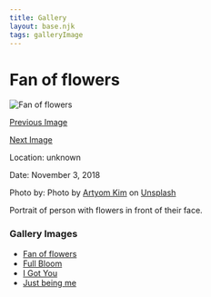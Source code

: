 ```yaml
---
title: Gallery
layout: base.njk
tags: galleryImage
---
```

<h1 class="pageTitle">Fan of flowers</h1>
<div class="image">
    <img src="/images/artyom-kim-gzaXICn5P8o-unsplash.jpg" alt="Fan of flowers">
</div>
<div class="prev-next">
<p><a href="justbeme.html">Previous Image</a></p>
<p><a href="fullbloom.html">Next Image</a></p>
</div>
<div class="image-info">
    <p class="location">Location: unknown</p>
    <p class="date">Date: November 3, 2018</p>
    <p class="credit">Photo by: Photo by <a href="https://unsplash.com/@nezelenoe?utm_source=unsplash&utm_medium=referral&utm_content=creditCopyText">Artyom Kim</a> on <a href="https://unsplash.com/@nezelenoe?utm_source=unsplash&utm_medium=referral&utm_content=creditCopyText">Unsplash</a></p>
    <p class="description">Portrait of person with flowers in front of their face.</p>
</div>
<nav aria-labelledby="gallery-images" class="gallery-list">
  <h3 id="gallery-images">Gallery Images</h3>
  <ul>
    <li><a href="/gallery/fanflowers">
        Fan of flowers
      </a></li>
    <li><a href="/gallery/fullbloom.html">
        Full Bloom
      </a></li>
    <li><a href="/gallery/igotu.html" aria-current="page">
        I Got You
      </a></li>
    <li><a href="/gallery/justbeme.html">
        Just being me
      </a></li>
  </ul>
</nav>